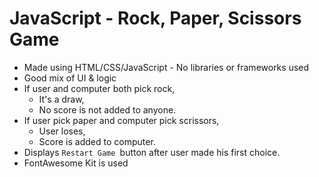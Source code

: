 # JavaScript - Rock, Paper, Scissors Game

- Made using HTML/CSS/JavaScript - No libraries or frameworks used
- Good mix of UI & logic
- If user and computer both pick rock, 
    - It's a draw, 
    - No score is not added to anyone.
- If user pick paper and computer pick scrissors, 
    - User loses,
    - Score is added to computer.
- Displays `Restart Game `button after user made his first choice.
- FontAwesome Kit is used

